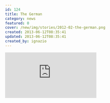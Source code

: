 ```yaml
---
id: 124
title: The German
category: news
featured: 0
cover: /new/img/stories/2012-02-the-german.png
created: 2013-06-12T08:35:41
updated: 2013-06-12T08:35:41
created_by: ignazio
---
```


<iframe src="https://player.vimeo.com/video/31202906" frameborder="0" allow="fullscreen" allowfullscreen class="w-full"></iframe>
